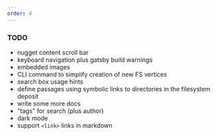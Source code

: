 ```yaml
---
order: 4
---
```


### TODO

* nugget content scroll bar
* keyboard navigation plus gatsby build warnings
* embedded images
* CLI command to simplify creation of new FS vertices
* search box usage hints
* define passages using symbolic links to directories in the filesystem deposit
* write some more docs
* "tags" for search (plus author)
* dark mode
* support `<link>` links in markdown
